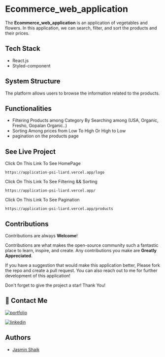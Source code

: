 # Ecommerce_web_application


 
 The **Ecommerce_web_application** is an application of vegetables and flowers. In this application, we can search, filter, and sort the products and their prices.



## Tech Stack

- React.js
- Styled-component
  
## System Structure

The platform allows users to browse the information related to the products.

## Functionalities

- Filtering Products among Category By Searching among (USA, Organic, Fresho, Gopalan Organic..)
- Sorting Among prices from Low To High Or High to Low
- pagination on the products page


## See Live Project

Click On This Link To See HomePage
```Home Page
https://application-psi-liard.vercel.app/logo

```
Click On This Link To See Filtering && Sorting
```Vegetables
https://application-psi-liard.vercel.app/
```

Click On This Link To See  Pagination

``` Products
https://application-psi-liard.vercel.app/products
```

## Contributions

Contributions are always **Welcome**!

Contributions are what makes the open-source community such a fantastic place to learn, inspire, and create. Any contributions you make are **Greatly Appreciated**.

If you have a suggestion that would make this application better, Please fork the repo and create a pull request. You can also reach out to me for further development of this application!

Don't forget to give the project a star! Thank You!

## 🔗 Contact Me
[![portfolio](https://img.shields.io/badge/my_portfolio-000?style=for-the-badge&logo=ko-fi&logoColor=white)](https://github.com/Jasmin2410/Jasmin2410.github.io)

[![linkedin](https://img.shields.io/badge/linkedin-0A66C2?style=for-the-badge&logo=linkedin&logoColor=white)](https://www.linkedin.com/in/shaik-jasmin-586518204/)

## Authors

- [Jasmin Shaik](https://github.com/Jasmin2410)
